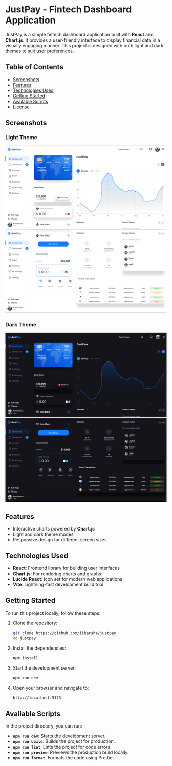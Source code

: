 # JustPay - Fintech Dashboard Application

JustPay is a simple fintech dashboard application built with **React** and **Chart.js**. It provides a user-friendly interface to display financial data in a visually engaging manner. This project is designed with both light and dark themes to suit user preferences.

## Table of Contents
- [Screenshots](#screenshots)
- [Features](#features)
- [Technologies Used](#technologies-used)
- [Getting Started](#getting-started)
- [Available Scripts](#available-scripts)
- [License](#license)

## Screenshots

### Light Theme
![Page Light](./public/home-light.png)
![Page2 Light](./public/home2-light.png)

### Dark Theme
![Page Dark](./public/home-dark.png)
![Page2 Dark](./public/home2-dark.png)

## Features
- Interactive charts powered by **Chart.js**
- Light and dark theme modes
- Responsive design for different screen sizes

## Technologies Used
- **React**: Frontend library for building user interfaces
- **Chart.js**: For rendering charts and graphs
- **Lucide React**: Icon set for modern web applications
- **Vite**: Lightning-fast development build tool

## Getting Started

To run this project locally, follow these steps:

1. Clone the repository:
   ```bash
   git clone https://github.com/iiharsha/justpay
   cd justpay
   ```

2. Install the dependencies:
   ```bash
   npm install
   ```

3. Start the development server:
   ```bash
   npm run dev
   ```

4. Open your browser and navigate to:
   ```
   http://localhost:5173
   ```

## Available Scripts

In the project directory, you can run:

- **`npm run dev`**: Starts the development server.
- **`npm run build`**: Builds the project for production.
- **`npm run lint`**: Lints the project for code errors.
- **`npm run preview`**: Previews the production build locally.
- **`npm run format`**: Formats the code using Prettier.